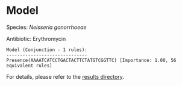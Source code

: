 
# Model

Species: *Neisseria gonorrhoeae*

Antibiotic: Erythromycin

```
Model (Conjunction - 1 rules):
------------------------------
Presence(AAAATCATCCTGACTACTTCTATGTCGGTTC) [Importance: 1.00, 56 equivalent rules]

```

For details, please refer to the [results directory](../../../../../results/scm_b/neisseria%20gonorrhoeae/erythromycin/repeat_5/).

